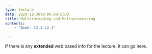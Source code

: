 ```yaml
---
type: lecture
date: 2020-11-30T8:00:00-5:00
title: Multithreading and Multiprocessing
contents:
    - "Book: 12.1-12.3"

---
```


If there is any **extended** web based info for the lecture, it can go here.
